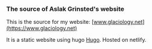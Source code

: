 
### The source of Aslak Grinsted's website


This is the source for my website: [www.glaciology.net](https://www.glaciology.net)


It is a static website using hugo [Hugo](https://gohugo.io/). Hosted on netlify.
